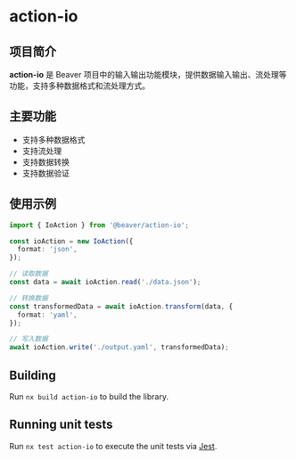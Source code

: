 # action-io

## 项目简介

**action-io** 是 Beaver 项目中的输入输出功能模块，提供数据输入输出、流处理等功能，支持多种数据格式和流处理方式。

## 主要功能

- 支持多种数据格式
- 支持流处理
- 支持数据转换
- 支持数据验证

## 使用示例

```typescript
import { IoAction } from '@beaver/action-io';

const ioAction = new IoAction({
  format: 'json',
});

// 读取数据
const data = await ioAction.read('./data.json');

// 转换数据
const transformedData = await ioAction.transform(data, {
  format: 'yaml',
});

// 写入数据
await ioAction.write('./output.yaml', transformedData);
```

## Building

Run `nx build action-io` to build the library.

## Running unit tests

Run `nx test action-io` to execute the unit tests via [Jest](https://jestjs.io).
